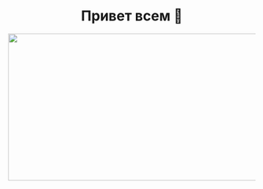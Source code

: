 <div align="center">
  <h1> Привет всем 👋</h1>
   <img src="https://media.giphy.com/media/dWesBcTLavkZuG35MI/giphy.gif" width="600" height="300"/>
</div>





